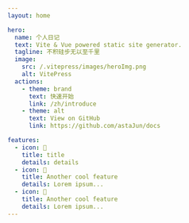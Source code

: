 ```yaml
---
layout: home

hero:
  name: 个人日记
  text: Vite & Vue powered static site generator.
  tagline: 不积硅步无以至千里
  image:
    src: /.vitepress/images/heroImg.png
    alt: VitePress
  actions:
    - theme: brand
      text: 快速开始
      link: /zh/introduce
    - theme: alt
      text: View on GitHub
      link: https://github.com/astaJun/docs

features:
  - icon: 🤣
    title: title
    details: details
  - icon: 🦄
    title: Another cool feature
    details: Lorem ipsum...
  - icon: 🥳
    title: Another cool feature
    details: Lorem ipsum...
---
```



